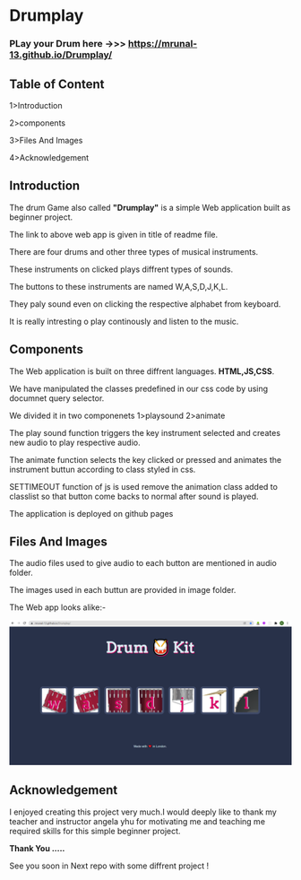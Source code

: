 # Drumplay

### PLay your Drum here ->>> https://mrunal-13.github.io/Drumplay/

## Table of Content
1>Introduction

2>components

3>Files And Images

4>Acknowledgement

## Introduction


The drum Game also called **"Drumplay"** is a simple Web application built as beginner project.

The link to above web app is given in title of readme file.

There are four drums and other three types of musical instruments.

These instruments on clicked plays diffrent types of sounds.

The buttons to these instruments are named W,A,S,D,J,K,L.

They paly sound even on clicking the respective alphabet from keyboard.

It is really intresting o play continously and listen to the music.

## Components

The Web application is built on three diffrent languages. **HTML,JS,CSS**.

We have manipulated the classes predefined in our css code by using documnet query selector.

We divided it in two componenets 1>playsound 2>animate

The play sound function triggers the key instrument selected and creates new audio to play respective audio.

The animate function selects the key clicked or pressed and animates the instrument buttun according to class styled in css.

SETTIMEOUT function of js is used remove the animation class added to classlist so that button come backs to normal after sound is played.

The application is deployed on github pages

## Files And Images

The audio files used to give audio to each button are mentioned in audio folder.

The images used in each buttun are provided in image folder.

The Web app looks alike:-

![frontpage](drumgame.png)

## Acknowledgement

I enjoyed creating this project very much.I would deeply like to thank my teacher and instructor angela yhu for motivating me and teaching me required skills for this simple beginner project.

**Thank You .....**

See you soon in Next repo with some diffrent project !
